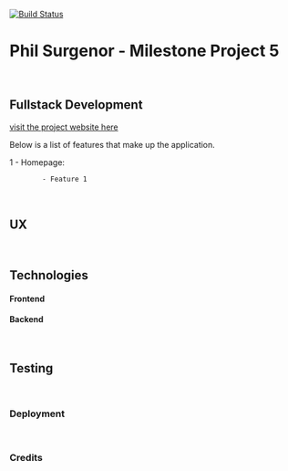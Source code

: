 [![Build Status](https://travis-ci.org/PhilSurgenor/milestone5.svg?branch=master)](https://travis-ci.org/PhilSurgenor/milestone5)

Phil Surgenor - Milestone Project 5
===

<br>

## Fullstack Development
[visit the project website here](https:///)



Below is a list of features that make up the application.



1 - Homepage:

            - Feature 1

              

<br>

## UX



<br>

## Technologies

#### Frontend


#### Backend


<br>


## Testing


<br>

### Deployment



<br>

### Credits
